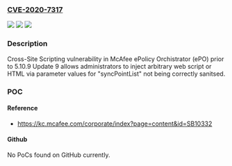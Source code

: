 ### [CVE-2020-7317](https://cve.mitre.org/cgi-bin/cvename.cgi?name=CVE-2020-7317)
![](https://img.shields.io/static/v1?label=Product&message=ePolicy%20Orchistrator%20(ePO)&color=blue)
![](https://img.shields.io/static/v1?label=Version&message=%3C%205.10.9%20update%209%20&color=brighgreen)
![](https://img.shields.io/static/v1?label=Vulnerability&message=CWE-79%20Cross-site%20Scripting%20(XSS)&color=brighgreen)

### Description

Cross-Site Scripting vulnerability in McAfee ePolicy Orchistrator (ePO) prior to 5.10.9 Update 9 allows administrators to inject arbitrary web script or HTML via parameter values for "syncPointList" not being correctly sanitsed.

### POC

#### Reference
- https://kc.mcafee.com/corporate/index?page=content&id=SB10332

#### Github
No PoCs found on GitHub currently.


